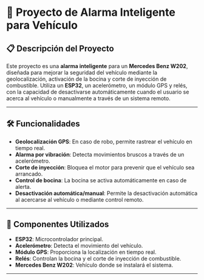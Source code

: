 # 🚗 Proyecto de Alarma Inteligente para Vehículo

## 📋 Descripción del Proyecto

Este proyecto es una **alarma inteligente** para un **Mercedes Benz W202**, diseñada para mejorar la seguridad del vehículo mediante la geolocalización, activación de la bocina y corte de inyección de combustible. Utiliza un **ESP32**, un acelerómetro, un módulo GPS y relés, con la capacidad de desactivarse automáticamente cuando el usuario se acerca al vehículo o manualmente a través de un sistema remoto.

---

## 🛠 Funcionalidades

- **Geolocalización GPS**: En caso de robo, permite rastrear el vehículo en tiempo real.
- **Alarma por vibración**: Detecta movimientos bruscos a través de un acelerómetro.
- **Corte de inyección**: Bloquea el motor para prevenir que el vehículo sea arrancado.
- **Control de bocina**: La bocina se activa automáticamente en caso de alerta.
- **Desactivación automática/manual**: Permite la desactivación automática al acercarse al vehículo o mediante control remoto.

---

## 🔧 Componentes Utilizados

- **ESP32**: Microcontrolador principal.
- **Acelerómetro**: Detecta el movimiento del vehículo.
- **Módulo GPS**: Proporciona la localización en tiempo real.
- **Relés**: Controlan la bocina y el corte de inyección de combustible.
- **Mercedes Benz W202**: Vehículo donde se instalará el sistema.

---
